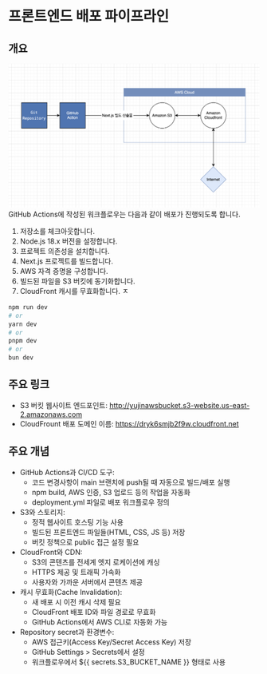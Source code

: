 # 프론트엔드 배포 파이프라인

## 개요

![eworkflow](./app/img/workflow.png)
GitHub Actions에 작성된 워크플로우는 다음과 같이 배포가 진행되도록 합니다.

1. 저장소를 체크아웃합니다.
2. Node.js 18.x 버전을 설정합니다.
3. 프로젝트 의존성을 설치합니다.
4. Next.js 프로젝트를 빌드합니다.
5. AWS 자격 증명을 구성합니다.
6. 빌드된 파일을 S3 버킷에 동기화합니다.
7. CloudFront 캐시를 무효화합니다.
ㅈ
```bash
npm run dev
# or
yarn dev
# or
pnpm dev
# or
bun dev
```


## 주요 링크

- S3 버킷 웹사이트 엔드포인트: http://yujinawsbucket.s3-website.us-east-2.amazonaws.com
- CloudFrount 배포 도메인 이름: https://dryk6smjb2f9w.cloudfront.net


## 주요 개념

- GitHub Actions과 CI/CD 도구: 
    - 코드 변경사항이 main 브랜치에 push될 때 자동으로 빌드/배포 실행
    - npm build, AWS 인증, S3 업로드 등의 작업을 자동화
    - deployment.yml 파일로 배포 워크플로우 정의
- S3와 스토리지: 
    - 정적 웹사이트 호스팅 기능 사용
    - 빌드된 프론트엔드 파일들(HTML, CSS, JS 등) 저장
    - 버킷 정책으로 public 접근 설정 필요
- CloudFront와 CDN: 
    - S3의 콘텐츠를 전세계 엣지 로케이션에 캐싱
    - HTTPS 제공 및 트래픽 가속화
    - 사용자와 가까운 서버에서 콘텐츠 제공
- 캐시 무효화(Cache Invalidation): 
    - 새 배포 시 이전 캐시 삭제 필요
    - CloudFront 배포 ID와 파일 경로로 무효화
    - GitHub Actions에서 AWS CLI로 자동화 가능
- Repository secret과 환경변수: 
    - AWS 접근키(Access Key/Secret Access Key) 저장
    - GitHub Settings > Secrets에서 설정
    - 워크플로우에서 ${{ secrets.S3_BUCKET_NAME }} 형태로 사용